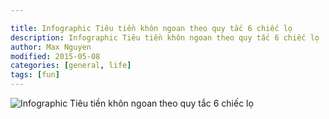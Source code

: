 ```yaml
---

title: Infographic Tiêu tiền khôn ngoan theo quy tắc 6 chiếc lọ
description: Infographic Tiêu tiền khôn ngoan theo quy tắc 6 chiếc lọ
author: Max Nguyen
modified: 2015-05-08
categories: [general, life]
tags: [fun]
---
```


![Infographic Tiêu tiền khôn ngoan theo quy tắc 6 chiếc lọ]({{site.url}}/assets/imagesposts/infographic-tieu-tien-khon-ngoan-theo-quy-tac-6-chiec-lo.png)
